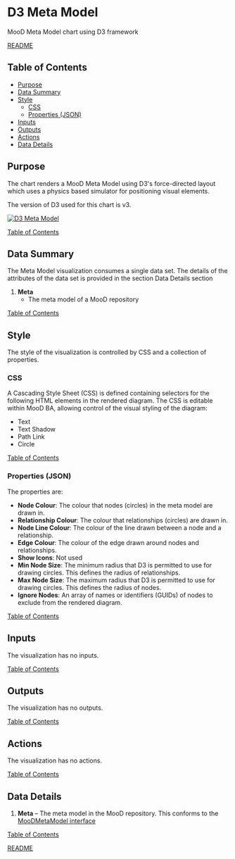 # D3 Meta Model

MooD Meta Model chart using D3 framework

[README](../../README.md)

## Table of Contents

* [Purpose](#purpose)
* [Data Summary](#data-summary)
* [Style](#style)
  * [CSS](#css)
  * [Properties (JSON)](#properties-json)
* [Inputs](#inputs)
* [Outputs](#outputs)
* [Actions](#actions)
* [Data Details](#data-details)

## Purpose

The chart renders a MooD Meta Model using D3's force-directed layout which uses a physics based simulator for positioning visual elements.

The version of D3 used for this chart is v3.

[![D3 Meta Model](images/d3-meta-model.png "D3 Meta Model")](http://www.d3noob.org/2013/03/d3js-force-directed-graph-example-basic.html)

[Table of Contents](#table-of-contents)

## Data Summary

The Meta Model visualization consumes a single data set. The details of the attributes of the data set is provided in the section Data Details section

1. __Meta__
    * The meta model of a MooD repository

[Table of Contents](#table-of-contents)

## Style

The style of the visualization is controlled by CSS and a collection of properties.

### CSS

A Cascading Style Sheet (CSS) is defined containing selectors for the following HTML elements in the rendered diagram. The CSS is editable within MooD BA, allowing control of the visual styling of the diagram:

* Text
* Text Shadow
* Path Link
* Circle

[Table of Contents](#table-of-contents)

### Properties (JSON)

The properties are:

* __Node Colour__: The colour that nodes (circles) in the meta model are drawn in.
* __Relationship Colour__: The colour that relationships (circles) are drawn in.
* __Node Line Colour__: The colour of the line drawn between a node and a relationship.
* __Edge Colour__: The colour of the edge drawn around nodes and relationships.
* __Show Icons__: Not used
* __Min Node Size__: The minimum radius that D3 is permitted to use for drawing circles. This defines the radius of relationships.
* __Max Node Size__: The maximum radius that D3 is permitted to use for drawing circles. This defines the radius of nodes.
* __Ignore Nodes__: An array of names or identifiers (GUIDs) of nodes to exclude from the rendered diagram.

[Table of Contents](#table-of-contents)

## Inputs

The visualization has no inputs.

[Table of Contents](#table-of-contents)

## Outputs

The visualization has no outputs.

[Table of Contents](#table-of-contents)

## Actions

The visualization has no actions.

[Table of Contents](#table-of-contents)

## Data Details

1. __Meta__ – The meta model in the MooD repository. This conforms to the [MooDMetaModel interface](../../docs/data-shape-schema.md#graphql-interfaces)

[Table of Contents](#table-of-contents)

[README](../../README.md)
